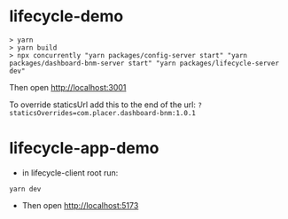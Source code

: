 # lifecycle-demo

```
> yarn
> yarn build
> npx concurrently "yarn packages/config-server start" "yarn packages/dashboard-bnm-server start" "yarn packages/lifecycle-server dev"
```

Then open [http://localhost:3001](http://localhost:3001)

To override staticsUrl add this to the end of the url: `?staticsOverrides=com.placer.dashboard-bnm:1.0.1`

# lifecycle-app-demo

- in lifecycle-client root run:

```
yarn dev
```

- Then open [http://localhost:5173](http://localhost:5173)
